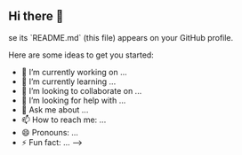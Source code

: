 ## Hi there 👋

<!--
**IkhlasGadagin/IkhlasGadagin** is a ✨ _special_ ✨ repository becau# 💫 About Me:
🚀 About Me<br>🔨 I’m currently working on:<br>Crafting modern, responsive, and high-performance React applications. I focus on delivering seamless UI/UX with smooth animations and optimized performance.<br><br>🤝 I’m looking to collaborate on:<br>Exciting projects in React, Next.js, and Tailwind CSS. I love working on real-world applications, open-source contributions, and anything that pushes the limits of web development.<br><br>🧐 I’m looking for help with:<br><br>Advanced backend development (Node.js, Express.js, NestJS)<br>Microservices architecture for scalable applications<br>Exploring Web3, AI integrations, and real-time data processing<br>🌱 I’m currently learning:<br><br>Next.js → For server-side rendering & static site generation<br>GraphQL → Querying data like a pro<br>Three.js → Adding stunning 3D elements to web apps<br>Cloud & DevOps → Docker, Kubernetes & CI/CD for scalable deployments<br>💡 Ask me about:<br><br>Building fast, interactive, and user-friendly web apps<br>Improving frontend performance & optimizing APIs<br>Creating pixel-perfect UI designs with Tailwind CSS & Material-UI<br>Debugging complex React issues like a detective 🕵️<br>🚀 My Tech Toolbox:<br>💻 Frontend: React.js, Next.js, Redux, Tailwind CSS, Material-UI<br>⚙️ Backend: Node.js, Express.js, Firebase, GraphQL<br>📦 Databases: PostgreSQL, MongoDB, Firebase Firestore<br>🛠 Tools & DevOps: Docker, Git, GitHub Actions, Vercel, Netlify<br><br>✨ Fun fact:<br>I have a passion for clean code, but my browser tabs are always a chaotic mess! 😆🔥<br><br>


## 🌐 Socials:
[![Facebook](https://img.shields.io/badge/Facebook-%231877F2.svg?logo=Facebook&logoColor=white)](https://facebook.com/Ikhlas Gadagin) [![Instagram](https://img.shields.io/badge/Instagram-%23E4405F.svg?logo=Instagram&logoColor=white)](https://instagram.com/ikhlas_gadagin) [![LinkedIn](https://img.shields.io/badge/LinkedIn-%230077B5.svg?logo=linkedin&logoColor=white)](https://linkedin.com/in/Ikhlas Gadagin) [![Pinterest](https://img.shields.io/badge/Pinterest-%23E60023.svg?logo=Pinterest&logoColor=white)](https://pinterest.com/ikhlas) 

# 💻 Tech Stack:
![HTML5](https://img.shields.io/badge/html5-%23E34F26.svg?style=for-the-badge&logo=html5&logoColor=white) ![JavaScript](https://img.shields.io/badge/javascript-%23323330.svg?style=for-the-badge&logo=javascript&logoColor=%23F7DF1E) ![TypeScript](https://img.shields.io/badge/typescript-%23007ACC.svg?style=for-the-badge&logo=typescript&logoColor=white) ![Python](https://img.shields.io/badge/python-3670A0?style=for-the-badge&logo=python&logoColor=ffdd54) ![GraphQL](https://img.shields.io/badge/-GraphQL-E10098?style=for-the-badge&logo=graphql&logoColor=white) ![CSS3](https://img.shields.io/badge/css3-%231572B6.svg?style=for-the-badge&logo=css3&logoColor=white) ![Netlify](https://img.shields.io/badge/netlify-%23000000.svg?style=for-the-badge&logo=netlify&logoColor=#00C7B7) ![Vercel](https://img.shields.io/badge/vercel-%23000000.svg?style=for-the-badge&logo=vercel&logoColor=white) ![Firebase](https://img.shields.io/badge/firebase-%23039BE5.svg?style=for-the-badge&logo=firebase) ![Django](https://img.shields.io/badge/django-%23092E20.svg?style=for-the-badge&logo=django&logoColor=white) ![NodeJS](https://img.shields.io/badge/node.js-6DA55F?style=for-the-badge&logo=node.js&logoColor=white) ![MUI](https://img.shields.io/badge/MUI-%230081CB.svg?style=for-the-badge&logo=mui&logoColor=white) ![NPM](https://img.shields.io/badge/NPM-%23CB3837.svg?style=for-the-badge&logo=npm&logoColor=white) ![React](https://img.shields.io/badge/react-%2320232a.svg?style=for-the-badge&logo=react&logoColor=%2361DAFB) ![React Router](https://img.shields.io/badge/React_Router-CA4245?style=for-the-badge&logo=react-router&logoColor=white) ![React Hook Form](https://img.shields.io/badge/React%20Hook%20Form-%23EC5990.svg?style=for-the-badge&logo=reacthookform&logoColor=white) ![Redux](https://img.shields.io/badge/redux-%23593d88.svg?style=for-the-badge&logo=redux&logoColor=white) ![TailwindCSS](https://img.shields.io/badge/tailwindcss-%2338B2AC.svg?style=for-the-badge&logo=tailwind-css&logoColor=white) ![Vite](https://img.shields.io/badge/vite-%23646CFF.svg?style=for-the-badge&logo=vite&logoColor=white) ![Vue.js](https://img.shields.io/badge/vue.js-%2335495e.svg?style=for-the-badge&logo=vuedotjs&logoColor=%234FC08D) ![Firebase](https://img.shields.io/badge/firebase-a08021?style=for-the-badge&logo=firebase&logoColor=ffcd34) ![MongoDB](https://img.shields.io/badge/MongoDB-%234ea94b.svg?style=for-the-badge&logo=mongodb&logoColor=white) ![Figma](https://img.shields.io/badge/figma-%23F24E1E.svg?style=for-the-badge&logo=figma&logoColor=white) ![GitHub Actions](https://img.shields.io/badge/github%20actions-%232671E5.svg?style=for-the-badge&logo=githubactions&logoColor=white) ![GitHub](https://img.shields.io/badge/github-%23121011.svg?style=for-the-badge&logo=github&logoColor=white) ![Git](https://img.shields.io/badge/git-%23F05033.svg?style=for-the-badge&logo=git&logoColor=white) ![Postman](https://img.shields.io/badge/Postman-FF6C37?style=for-the-badge&logo=postman&logoColor=white) ![Portfolio](https://img.shields.io/badge/Portfolio-%23000000.svg?style=for-the-badge&logo=firefox&logoColor=#FF7139)
# 📊 GitHub Stats:
![](https://github-readme-stats.vercel.app/api?username=Ikhlas Gadagin&theme=calm&hide_border=false&include_all_commits=false&count_private=false)<br/>
![](https://github-readme-streak-stats.herokuapp.com/?user=Ikhlas Gadagin&theme=calm&hide_border=false)<br/>
![](https://github-readme-stats.vercel.app/api/top-langs/?username=Ikhlas Gadagin&theme=calm&hide_border=false&include_all_commits=false&count_private=false&layout=compact)

## 🏆 GitHub Trophies
![](https://github-profile-trophy.vercel.app/?username=Ikhlas Gadagin&theme=radical&no-frame=false&no-bg=false&margin-w=4)

### ✍️ Random Dev Quote
![](https://quotes-github-readme.vercel.app/api?type=horizontal&theme=radical)

---
[![](https://visitcount.itsvg.in/api?id=Ikhlas Gadagin&icon=7&color=0)](https://visitcount.itsvg.in)

<!-- Proudly created with GPRM ( https://gprm.itsvg.in ) -->se its `README.md` (this file) appears on your GitHub profile.

Here are some ideas to get you started:

- 🔭 I’m currently working on ...
- 🌱 I’m currently learning ...
- 👯 I’m looking to collaborate on ...
- 🤔 I’m looking for help with ...
- 💬 Ask me about ...
- 📫 How to reach me: ...
- 😄 Pronouns: ...
- ⚡ Fun fact: ...
-->
